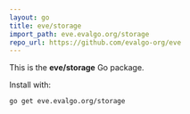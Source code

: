 ```yaml
---
layout: go
title: eve/storage
import_path: eve.evalgo.org/storage
repo_url: https://github.com/evalgo-org/eve
---
```


This is the **eve/storage** Go package.

Install with:

```bash
go get eve.evalgo.org/storage
```